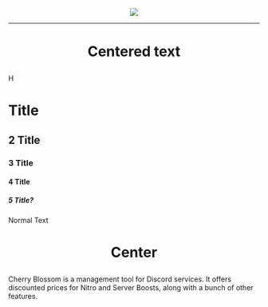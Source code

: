 <p align="center">
  <img src="https://user-images.githubusercontent.com/42715759/217774938-5deefea6-24e6-4f6c-aaf9-f02ecb4643d0.png" />
</p>
<hr>

# <p align="center">Centered text</p>
H
# Title
## 2 Title
### 3 Title
#### 4 Title
##### 5 Title?
Normal Text

# <p align="center">Center</p>
Cherry Blossom is a management tool for Discord services. It offers discounted prices for Nitro and Server Boosts, along with a bunch of other features.
